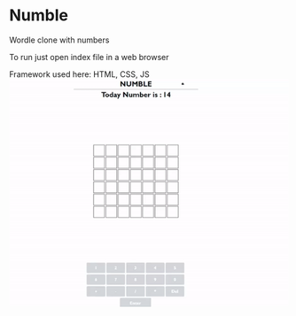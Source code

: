 # Numble
Wordle clone with numbers

To run just open index file in a web browser

Framework used here: HTML, CSS, JS
![Alt text](Numble_Gif.gif)
